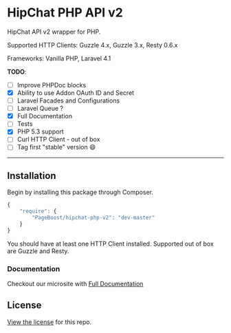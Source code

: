 HipChat PHP API v2
============================

HipChat API v2 wrapper for PHP.

Supported HTTP Clients: Guzzle 4.x, Guzzle 3.x, Resty 0.6.x

Frameworks: Vanilla PHP, Laravel 4.1

**TODO**:

- [ ] Improve PHPDoc blocks
- [x] Ability to use Addon OAuth ID and Secret
- [ ] Laravel Facades and Configurations
- [ ] Laravel Queue ?
- [x] Full Documentation
- [ ] Tests
- [x] PHP 5.3 support
- [ ] Curl HTTP Client - out of box
- [ ] Tag first "stable" version :smile:

___

## Installation

Begin by installing this package through Composer.

```js
{
    "require": {
        "PageBoost/hipchat-php-v2": "dev-master"
    }
}
```

You should have at least one HTTP Client installed. Supported out of box are Guzzle and Resty.

### Documentation

Checkout our microsite with [Full Documentation](http://opensource.page-boost.com/hipchat-php-v2/)

## License

[View the license](https://github.com/PageBoost/hipchat-php-v2/blob/master/LICENSE) for this repo.